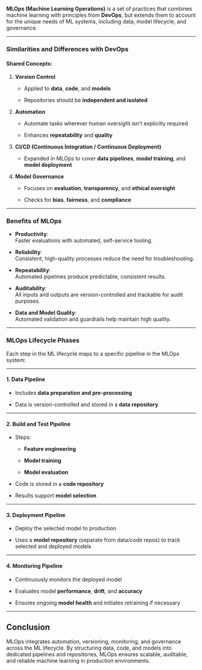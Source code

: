 **MLOps (Machine Learning Operations)** is a set of practices that combines machine learning with principles from **DevOps**, but extends them to account for the unique needs of ML systems, including data, model lifecycle, and governance.

---

### **Similarities and Differences with DevOps**

#### **Shared Concepts:**

1. **Version Control**
    
    - Applied to **data**, **code**, and **models**
        
    - Repositories should be **independent and isolated**
        
2. **Automation**
    
    - Automate tasks wherever human oversight isn't explicitly required
        
    - Enhances **repeatability** and **quality**
        
3. **CI/CD (Continuous Integration / Continuous Deployment)**
    
    - Expanded in MLOps to cover **data pipelines**, **model training**, and **model deployment**
        
4. **Model Governance**
    
    - Focuses on **evaluation**, **transparency**, and **ethical oversight**
        
    - Checks for **bias**, **fairness**, and **compliance**
        

---

### **Benefits of MLOps**

- **Productivity**:  
    Faster evaluations with automated, self-service tooling.
    
- **Reliability**:  
    Consistent, high-quality processes reduce the need for troubleshooting.
    
- **Repeatability**:  
    Automated pipelines produce predictable, consistent results.
    
- **Auditability**:  
    All inputs and outputs are version-controlled and trackable for audit purposes.
    
- **Data and Model Quality**:  
    Automated validation and guardrails help maintain high quality.
    

---

### **MLOps Lifecycle Phases**

Each step in the ML lifecycle maps to a specific pipeline in the MLOps system:

---

#### **1. Data Pipeline**

- Includes **data preparation and pre-processing**
    
- Data is version-controlled and stored in a **data repository**
    

---

#### **2. Build and Test Pipeline**

- Steps:
    
    - **Feature engineering**
        
    - **Model training**
        
    - **Model evaluation**
        
- Code is stored in a **code repository**
    
- Results support **model selection**
    

---

#### **3. Deployment Pipeline**

- Deploy the selected model to production
    
- Uses a **model repository** (separate from data/code repos) to track selected and deployed models
    

---

#### **4. Monitoring Pipeline**

- Continuously monitors the deployed model
    
- Evaluates model **performance**, **drift**, and **accuracy**
    
- Ensures ongoing **model health** and initiates retraining if necessary
    

---

## **Conclusion**

MLOps integrates automation, versioning, monitoring, and governance across the ML lifecycle. By structuring data, code, and models into dedicated pipelines and repositories, MLOps ensures scalable, auditable, and reliable machine learning in production environments.